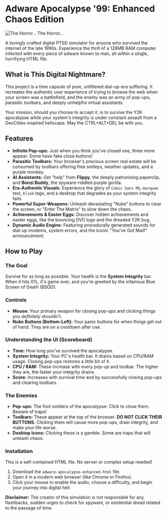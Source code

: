 # Adware Apocalypse '99: Enhanced Chaos Edition

![The Horror... The Horror...](https://upload.wikimedia.org/wikipedia/commons/3/30/Clippy.gif)

A lovingly crafted digital PTSD simulator for anyone who survived the internet of the late 1990s. Experience the thrill of a 128MB RAM computer infected with every piece of adware known to man, all within a single, horrifying HTML file.

## What is This Digital Nightmare?

This project is a time capsule of pure, unfiltered dial-up-era suffering. It recreates the authentic user experience of trying to browse the web when your screen was a battlefield, and the enemy was an army of pop-ups, parasitic toolbars, and deeply unhelpful virtual assistants.

Your mission, should you choose to accept it, is to survive the Y2K apocalypse while your system's integrity is under constant assault from a GeoCities-inspired hellscape. May the CTRL+ALT+DEL be with you.

## Features

*   **Infinite Pop-ups:** Just when you think you've closed one, three more appear. Some have fake close buttons!
*   **Parasitic Toolbars:** Your browser's precious screen real estate will be consumed by toolbars offering free smileys, weather updates, and a purple monkey.
*   **AI Assistants:** Get "help" from **Flippy**, the deeply patronizing paperclip, and **Bonzi Buddy**, the spyware-riddled purple gorilla.
*   **Era-Authentic Visuals:** Experience the glory of `Comic Sans MS`, `marquee` text, `blink` tags, and a desktop that degrades as your system integrity fails.
*   **Powerful Super-Weapons:** Unleash devastating "Nuke" buttons to clear the screen, or "Enter The Matrix" to slow down the chaos.
*   **Achievements & Easter Eggs:** Discover hidden achievements and easter eggs, like the bouncing DVD logo and the dreaded Y2K bug.
*   **Dynamic Audio Engine:** Featuring procedurally generated sounds for dial-up modems, system errors, and the iconic "You've Got Mail!" announcement.

## How to Play

### The Goal
Survive for as long as possible. Your health is the **System Integrity** bar. When it hits 0%, it's game over, and you're greeted by the infamous Blue Screen of Death (BSOD).

### Controls
*   **Mouse:** Your primary weapon for closing pop-ups and clicking things you *definitely* shouldn't.
*   **Nuke Buttons (Bottom-Left):** Your panic buttons for when things get out of hand. They are on a cooldown after use.

### Understanding the UI (Scoreboard)
*   **Time:** How long you've survived the apocalypse.
*   **System Integrity:** Your PC's health bar. It drains based on CPU/RAM usage. Closing pop-ups restores a little bit of it.
*   **CPU / RAM:** These increase with every pop-up and toolbar. The higher they are, the faster your integrity drains.
*   **Score:** Increases with survival time and by successfully closing pop-ups and clearing toolbars.

### The Enemies
*   **Pop-ups:** The foot soldiers of the apocalypse. Click to close them. Beware of traps!
*   **Toolbars:** These appear at the top of the browser. **DO NOT CLICK THEIR BUTTONS.** Clicking them will cause more pop-ups, drain integrity, and make your life worse.
*   **Desktop Icons:** Clicking these is a gamble. Some are traps that will unleash chaos.

### Installation
This is a self-contained HTML file. No server or complex setup needed!
1.  Download the `adware-apocalypse-enhanced.html` file.
2.  Open it in a modern web browser (like Chrome or Firefox).
3.  Click your mouse to enable the audio, choose a difficulty, and begin your journey into digital hell.

**Disclaimer:** The creator of this simulation is not responsible for any flashbacks, sudden urges to check for spyware, or existential dread related to the passage of time.
